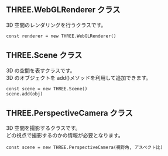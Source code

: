 ## THREE.WebGLRenderer クラス

3D 空間のレンダリングを行うクラスです。

```
const renderer = new THREE.WebGLRenderer()
```

## THREE.Scene クラス

3D の空間を表すクラスです。<br>
3D のオブジェクトを add()メソッドを利用して追加できます。

```
const scene = new THREE.Scene()
scene.add(obj)
```

## THREE.PerspectiveCamera クラス

3D 空間を撮影するクラスです。<br>
どの視点で撮影するのかの情報が必要となります。

```
const scene = new THREE.PerspectiveCamera(視野角, アスペクト比)
```
